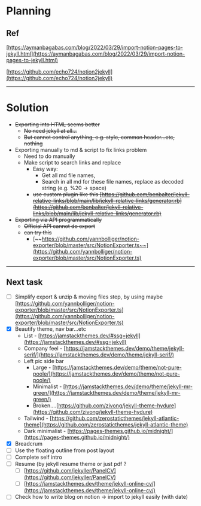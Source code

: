# Planning

## Ref

[https://aymanbagabas.com/blog/2022/03/29/import-notion-pages-to-jekyll.html](https://aymanbagabas.com/blog/2022/03/29/import-notion-pages-to-jekyll.html)

[https://github.com/echo724/notion2jekyll](https://github.com/echo724/notion2jekyll)

---

# Solution

- ~~Exporting into HTML seems better~~
    - ~~No need jekyll at all…~~
    - ~~But cannot control anything, e.g. style, common header…etc, nothing~~
- Exporting manually to md & script to fix links problem
    - Need to do manually
    - Make script to search links and replace
        - Easy way:
            - Get all md file names,
            - Search in all md for these file names, replace as decoded string (e.g. %20 → space)
        - ~~use custom plugin like this [https://github.com/benbalter/jekyll-relative-links/blob/main/lib/jekyll-relative-links/generator.rb](https://github.com/benbalter/jekyll-relative-links/blob/main/lib/jekyll-relative-links/generator.rb)~~
- ~~Exporting via API programmatically~~
    - ~~Official API cannot do export~~
    - ~~can try this~~
        - [~~https://github.com/yannbolliger/notion-exporter/blob/master/src/NotionExporter.ts~~](https://github.com/yannbolliger/notion-exporter/blob/master/src/NotionExporter.ts)

---

## Next task

- [ ]  Simplify export & unzip & moving files step, by using maybe [https://github.com/yannbolliger/notion-exporter/blob/master/src/NotionExporter.ts](https://github.com/yannbolliger/notion-exporter/blob/master/src/NotionExporter.ts)
- [x]  Beautify theme, nav bar…etc
    - List - [https://jamstackthemes.dev/#ssg=jekyll](https://jamstackthemes.dev/#ssg=jekyll)
    - Company feel - [https://jamstackthemes.dev/demo/theme/jekyll-serif/](https://jamstackthemes.dev/demo/theme/jekyll-serif/)
    - Left pic side bar
        - Large - [https://jamstackthemes.dev/demo/theme/not-pure-poole/](https://jamstackthemes.dev/demo/theme/not-pure-poole/)
        - Minimalist - [https://jamstackthemes.dev/demo/theme/jekyll-mr-green/](https://jamstackthemes.dev/demo/theme/jekyll-mr-green/)
        - Broken….[https://github.com/zivong/jekyll-theme-hydure](https://github.com/zivong/jekyll-theme-hydure)
    - Tailwind - [https://github.com/zerostaticthemes/jekyll-atlantic-theme](https://github.com/zerostaticthemes/jekyll-atlantic-theme)
    - Dark minimalist - [https://pages-themes.github.io/midnight/](https://pages-themes.github.io/midnight/)
- [x]  Breadcrum
- [ ]  Use the floating outline from post layout
- [ ]  Complete self intro
- [ ]  Resume (by jekyll resume theme or just pdf ?
    - [ ]  [https://github.com/jekyller/PanelCV](https://github.com/jekyller/PanelCV)
    - [ ]  [https://jamstackthemes.dev/theme/jekyll-online-cv/](https://jamstackthemes.dev/theme/jekyll-online-cv/)
- [ ]  Check how to write blog on notion → import to jekyll easily (with date)